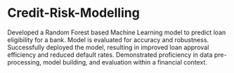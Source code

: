 # Credit-Risk-Modelling
Developed a Random Forest based Machine Learning model to predict loan eligibility for a bank.
Model is evaluated for accuracy and robustness.
Successfully deployed the model, resulting in improved loan approval efficiency and reduced default rates.
Demonstrated proficiency in data pre-processing, model building, and evaluation within a financial context.
